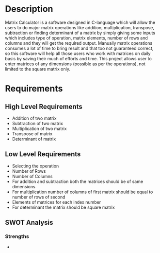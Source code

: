 # Description
Matrix Calculator is a software designed in C-language which will allow the users to do major matrix operations like addition, multiplication, transpose, subtraction or finding determinant of a matrix by simply giving some inputs which includes type of operation, matrix elements, number of rows and columns and they will get the required output. Manually matrix operations consumes a lot of time to bring result and that too not guaranteed correct, so this software will help all those users who work with matrices on daily basis by saving their much of efforts and time. This project allows user to enter matrices of any dimensions (possible as per the operations), not limited to the square matrix only.
# Requirements
## High Level Requirements 
* Addition of two matrix
* Subtraction of two matrix
* Multiplication of two matrix
* Transpose of matrix
* Determinant of matrix
## Low Level Requirements
* Selecting the operation
* Number of Rows 
* Number of Columns
* For addition and subtraction both the matrices should be of same dimensions
* For multiplication number of columns of first matrix should be equal to number of rows of second
* Elements of matrices for each index number
* For determinant the matrix should be square matrix
## SWOT Analysis
### Strengths
* 